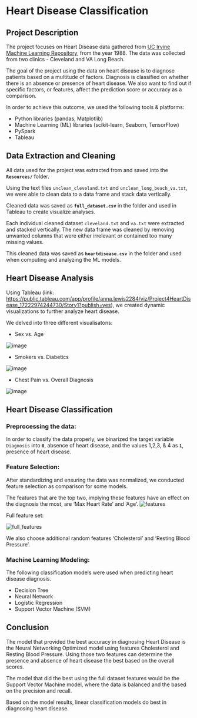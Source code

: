 # Heart Disease Classification

## Project Description
The project focuses on Heart Disease data gathered from [UC Irvine Machine Learning Repository](https://archive.ics.uci.edu/dataset/45/heart+disease), from the year 1988. The data was collected from two clinics - Cleveland and VA Long Beach.

The goal of the project using the data on heart disease is to diagnose patients based on a multitude of factors. Diagnosis is classified on whether there is an absence or presence of heart disease. We also want to find out if specific factors, or features, affect the prediction score or accuracy as a comparison. 

In order to achieve this outcome, we used the following tools & platforms:
-	Python libraries (pandas, Matplotlib)
-	Machine Learning (ML) libraries (scikit-learn, Seaborn, TensorFlow)
-	PySpark
-	Tableau

## Data Extraction and Cleaning
All data used for the project was extracted from and saved into the **`Resources/`** folder. 

Using the text files `unclean_cleveland.txt` and `unclean_long_beach_va.txt`, we were able to clean data to a data frame and stack data vertically. 

Cleaned data was saved as **`full_dataset.csv`** in the folder and used in Tableau to create visualize analyses.  

Each individual cleaned dataset `cleveland.txt` and `va.txt` were extracted and stacked vertically. The new data frame was cleaned by removing unwanted columns that were either irrelevant or contained too many missing values. 

This cleaned data was saved as **`heartdisease.csv`** in the folder and used when computing and analyzing the ML models.

## Heart Disease Analysis
Using Tableau (link: https://public.tableau.com/app/profile/anna.lewis2284/viz/Project4HeartDisease_17222974244730/Story1?publish=yes), we created dynamic visualizations to further analyze heart disease.

We delved into three different visualisatons: 
- Sex vs. Age

  
![image](https://github.com/user-attachments/assets/e24a62fc-ee7d-4a67-878a-ba257802f5ec)

- Smokers vs. Diabetics

  
![image](https://github.com/user-attachments/assets/11acb635-5a2e-4c6d-b2c4-e419d9399736)

- Chest Pain vs. Overall Diagnosis

  
![image](https://github.com/user-attachments/assets/bec676a4-46f0-404e-8811-bd3ad77129b7)

## Heart Disease Classification 
### Preprocessing the data:
In order to classify the data properly, we binarized the target variable `Diagnosis` into **`0`**, absence of heart disease, and the values 1,2,3, & 4 as **`1`**, presence of heart disease.

### Feature Selection:
After standardizing and ensuring the data was normalized, we conducted feature selection as comparison for some models. 

The features that are the top two, implying these features have an effect on the diagnosis the most, are ‘Max Heart Rate’ and ‘Age’. 
![features](https://github.com/user-attachments/assets/6e4021e4-d1bc-4a4d-8443-298e123d7b09)

Full feature set:

![full_features](https://github.com/user-attachments/assets/8db577f4-a257-4f77-a238-d65d91010194)

We also choose additional random features ‘Cholesterol’ and ‘Resting Blood Pressure’.


### Machine Learning Modeling:
The following classification models were used when predicting heart disease diagnosis.
-	Decision Tree
-	Neural Network
-	Logistic Regression 
-	Support Vector Machine (SVM)


## Conclusion
The model that provided the best accuracy in diagnosing Heart Disease is the Neural Networking Optimized model using features Cholesterol and Resting Blood Pressure. Using those two features can determine the presence and absence of heart disease the best based on the overall scores.

The model that did the best using the full dataset features would be the Support Vector Machine model, where the data is balanced and the based on the precision and recall. 

Based on the model results, linear classification models do best in diagnosing heart disease.

